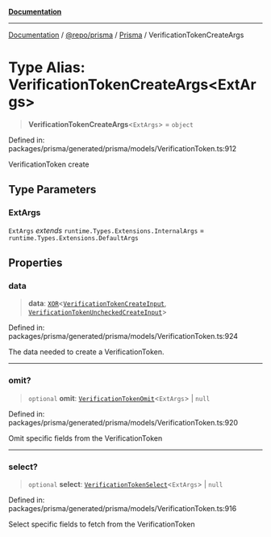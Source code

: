 [**Documentation**](../../../../../README.md)

***

[Documentation](../../../../../README.md) / [@repo/prisma](../../../README.md) / [Prisma](../README.md) / VerificationTokenCreateArgs

# Type Alias: VerificationTokenCreateArgs\<ExtArgs\>

> **VerificationTokenCreateArgs**\<`ExtArgs`\> = `object`

Defined in: packages/prisma/generated/prisma/models/VerificationToken.ts:912

VerificationToken create

## Type Parameters

### ExtArgs

`ExtArgs` *extends* `runtime.Types.Extensions.InternalArgs` = `runtime.Types.Extensions.DefaultArgs`

## Properties

### data

> **data**: [`XOR`](XOR.md)\<[`VerificationTokenCreateInput`](VerificationTokenCreateInput.md), [`VerificationTokenUncheckedCreateInput`](VerificationTokenUncheckedCreateInput.md)\>

Defined in: packages/prisma/generated/prisma/models/VerificationToken.ts:924

The data needed to create a VerificationToken.

***

### omit?

> `optional` **omit**: [`VerificationTokenOmit`](VerificationTokenOmit.md)\<`ExtArgs`\> \| `null`

Defined in: packages/prisma/generated/prisma/models/VerificationToken.ts:920

Omit specific fields from the VerificationToken

***

### select?

> `optional` **select**: [`VerificationTokenSelect`](VerificationTokenSelect.md)\<`ExtArgs`\> \| `null`

Defined in: packages/prisma/generated/prisma/models/VerificationToken.ts:916

Select specific fields to fetch from the VerificationToken
